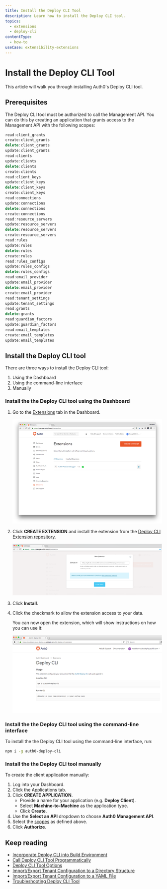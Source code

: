 ```yaml
---
title: Install the Deploy CLI Tool
description: Learn how to install the Deploy CLI tool.
topics:
  - extensions
  - deploy-cli
contentType:
  - how-to
useCase: extensibility-extensions
---
```

# Install the Deploy CLI Tool

This article will walk you through installing Auth0's Deploy CLI tool.

## Prerequisites

The Deploy CLI tool must be authorized to call the Management API. You can do this by creating an application that grants access to the Management API with the following scopes:

```js
read:client_grants
create:client_grants
delete:client_grants
update:client_grants
read:clients
update:clients
delete:clients
create:clients
read:client_keys
update:client_keys
delete:client_keys
create:client_keys
read:connections
update:connections
delete:connections
create:connections
read:resource_servers
update:resource_servers
delete:resource_servers
create:resource_servers
read:rules
update:rules
delete:rules
create:rules
read:rules_configs
update:rules_configs
delete:rules_configs
read:email_provider
update:email_provider
delete:email_provider
create:email_provider
read:tenant_settings
update:tenant_settings
read:grants
delete:grants
read:guardian_factors
update:guardian_factors
read:email_templates
create:email_templates
update:email_templates
```

## Install the Deploy CLI tool

There are three ways to install the Deploy CLI tool:

1. Using the Dashboard
2. Using the command-line interface
3. Manually

### Install the the Deploy CLI tool using the Dashboard

1. Go to the [Extensions](${manage_url}/#/extensions) tab in the Dashboard. 

   ![Entensions Tab](/media/articles/extensions/deploy-cli/step1-extensions-overview.png)

2. Click **CREATE EXTENSION** and install the extension from the [Deploy CLI Extension repository](https://github.com/auth0-extensions/auth0-deploy-cli-extension).

   ![Extension Link](/media/articles/extensions/deploy-cli/step2-extension-link.png)
   
3. Click **Install**.

4. Click the checkmark to allow the extension access to your data. 

   You can now open the extension, which will show instructions on how you can use it:

   ![Deploy CLI Homepage](/media/articles/extensions/deploy-cli/step3-auth0-deploy-cli-homepage.png)

### Install the the Deploy CLI tool using the command-line interface

To install the the Deploy CLI tool using the command-line interface, run:

```bash
npm i -g auth0-deploy-cli
```

### Install the the Deploy CLI tool manually

To create the client application manually: 

1. Log into your Dashboard.
2.  Click the Applications tab.
3.  Click **CREATE APPLICATION**.
    - Provide a name for your application (e.g. **Deploy Client**).
    - Select **Machine-to-Machine** as the application type.
    - Click **Create**.
4.  Use the **Select an API** dropdown to choose **Auth0 Management API**.
5.  Select the [scopes](#scopes) as defined above.
6.  Click **Authorize**.

## Keep reading

* [Incorporate Deploy CLI into Build Environment](/extensions/deploy-cli/guides/incorporate-deploy-cli-into-build-environment)
* [Call Deploy CLI Tool Programmatically](/extensions/deploy-cli/guides/call-deploy-cli-programmatically)
* [Deploy CLI Tool Options](/extensions/deploy-cli/references/deploy-cli-options)
* [Import/Export Tenant Configuration to a Directory Structure](extensions/deploy-cli/guides/import-export-directory-structure)
* [Import/Export Tenant Configuration to a YAML File](/extensions/deploy-cli/guides/import-export-yaml-file)
* [Troubleshooting Deploy CLI Tool](/extensions/deploy-cli/references/troubleshooting)